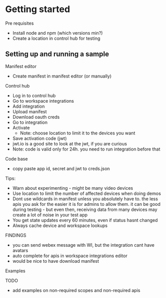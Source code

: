 # Getting started

Pre requisites

* Install node and npm (which versions min?)
* Create a location in control hub for testing

## Setting up and running a sample

Manifest editor

- Create manifest in manifest editor (or manually)

Control hub
- Log in to control hub
- Go to workspace integrations
- Add integration
- Upload manifest
- Download oauth creds
- Go to integration
- Activate
  - Note: choose location to limit it to the devices you want
- Save activation code (jwt)
- jwt.io is a good site to look at the jwt, if you are curious
- Note: code is valid only for 24h. you need to run integration before that

Code base
- copy paste app id, secret and jwt to creds.json



Tips:
- Warn about experimenting - might be many video devices
- Use location to limit the number of affected devices when doing demos
- Dont use wildcards in manifest unless you absolutely have to. the less apis you ask for the easier it is for admins to allow them. it can be good during testing - but even then, receiving data from many devices may create a lot of noise in your test app
- You get state updates every 60 minutes, even if status hasnt changed
- Always cache device and workspace lookups


FINDINGS

- you can send webex message with WI, but the integration cant have avatars
- auto complete for apis in workspace integrations editor
- would be nice to have download manifest


Examples

TODO

- add examples on non-required scopes and non-required apis


